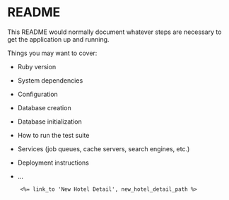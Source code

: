 # README

This README would normally document whatever steps are necessary to get the
application up and running.

Things you may want to cover:

* Ruby version

* System dependencies

* Configuration

* Database creation

* Database initialization

* How to run the test suite

* Services (job queues, cache servers, search engines, etc.)

* Deployment instructions

* ...


    <!-- booking = BookingDetail.new(user_id: current_user, hotel_detail_id: params[:hotel_id], total_price: hotel.price, from_date: params[:from], to_date: params[:to]) -->

<!-- puts hotel.price
        price = hotel.price.to_i
        puts params[:rooms]
        rom = params[:rooms]
        dif = Date.parse(params[:to]) - Date.parse(params[:from])
        puts dif.to_i
        diff = dif.to_i
        total = (price) * (rom.to_i) * (diff) -->

        <%= link_to 'New Hotel Detail', new_hotel_detail_path %>
<!-- <%= link_to 'Sign out', destroy_user_session_path, method: :delete %> -->


